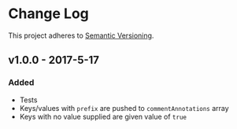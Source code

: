 # Change Log
This project adheres to [Semantic Versioning](http://semver.org/).

## v1.0.0 - 2017-5-17

### Added
- Tests
- Keys/values with `prefix` are pushed to `commentAnnotations` array
- Keys with no value supplied are given value of `true`
